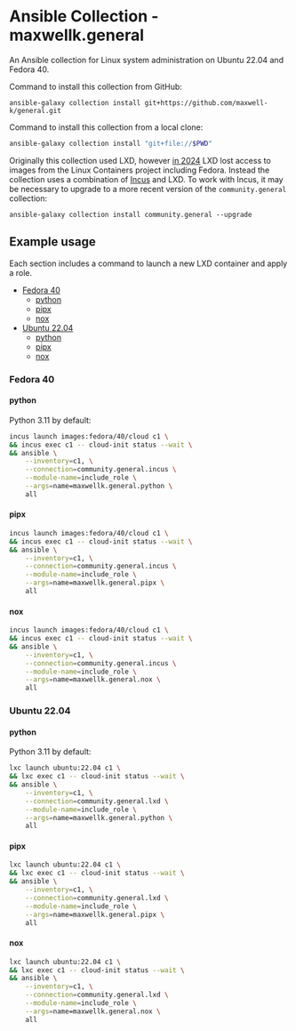 # Ansible Collection - maxwellk.general

An Ansible collection for Linux system administration on Ubuntu 22.04 and
Fedora 40.

Command to install this collection from GitHub:

    ansible-galaxy collection install git+https://github.com/maxwell-k/general.git

Command to install this collection from a local clone:

<!--
trash ~/.ansible/collections
-->

<!-- embedme .README.md-files/install-pwd.sh -->

```sh
ansible-galaxy collection install "git+file://$PWD"
```

Originally this collection used LXD, however [in 2024] LXD lost access to images
from the Linux Containers project including Fedora. Instead the collection uses a
combination of [Incus] and LXD. To work with Incus, it may be necessary to upgrade
to a more recent version of the `community.general` collection:

    ansible-galaxy collection install community.general --upgrade

[in 2024]:
  https://discuss.linuxcontainers.org/t/important-notice-for-lxd-users-image-server/18479
[Incus]: https://github.com/lxc/incus

## Example usage

Each section includes a command to launch a new LXD container and apply a role.

<!-- toc -->

- [Fedora 40](#fedora-40)
  - [python](#python)
  - [pipx](#pipx)
  - [nox](#nox)
- [Ubuntu 22.04](#ubuntu-2204)
  - [python](#python-1)
  - [pipx](#pipx-1)
  - [nox](#nox-1)

<!-- tocstop -->

### Fedora 40

#### python

Python 3.11 by default:

<!-- embedme .README.md-files/fedora-python311.sh -->

```sh
incus launch images:fedora/40/cloud c1 \
&& incus exec c1 -- cloud-init status --wait \
&& ansible \
    --inventory=c1, \
    --connection=community.general.incus \
    --module-name=include_role \
    --args=name=maxwellk.general.python \
    all
```

#### pipx

<!-- embedme .README.md-files/fedora-pipx.sh -->

```sh
incus launch images:fedora/40/cloud c1 \
&& incus exec c1 -- cloud-init status --wait \
&& ansible \
    --inventory=c1, \
    --connection=community.general.incus \
    --module-name=include_role \
    --args=name=maxwellk.general.pipx \
    all
```

#### nox

<!-- embedme .README.md-files/fedora-nox.sh -->

```sh
incus launch images:fedora/40/cloud c1 \
&& incus exec c1 -- cloud-init status --wait \
&& ansible \
    --inventory=c1, \
    --connection=community.general.incus \
    --module-name=include_role \
    --args=name=maxwellk.general.nox \
    all
```

### Ubuntu 22.04

#### python

Python 3.11 by default:

<!-- embedme .README.md-files/ubuntu-python311.sh -->

```sh
lxc launch ubuntu:22.04 c1 \
&& lxc exec c1 -- cloud-init status --wait \
&& ansible \
    --inventory=c1, \
    --connection=community.general.lxd \
    --module-name=include_role \
    --args=name=maxwellk.general.python \
    all
```

#### pipx

<!-- embedme .README.md-files/ubuntu-pipx.sh -->

```sh
lxc launch ubuntu:22.04 c1 \
&& lxc exec c1 -- cloud-init status --wait \
&& ansible \
    --inventory=c1, \
    --connection=community.general.lxd \
    --module-name=include_role \
    --args=name=maxwellk.general.pipx \
    all
```

#### nox

<!-- embedme .README.md-files/ubuntu-nox.sh -->

```sh
lxc launch ubuntu:22.04 c1 \
&& lxc exec c1 -- cloud-init status --wait \
&& ansible \
    --inventory=c1, \
    --connection=community.general.lxd \
    --module-name=include_role \
    --args=name=maxwellk.general.nox \
    all
```

<!-- Clean up:

lxc delete --force c1 \
&& ssh-keygen -R c1.lxd

-->

<!--
README.md
Copyright 2023 Keith Maxwell
SPDX-License-Identifier: CC0-1.0
-->

<!-- vim: set filetype=markdown.htmlCommentNoSpell.markdown-toc.embedme  : -->

